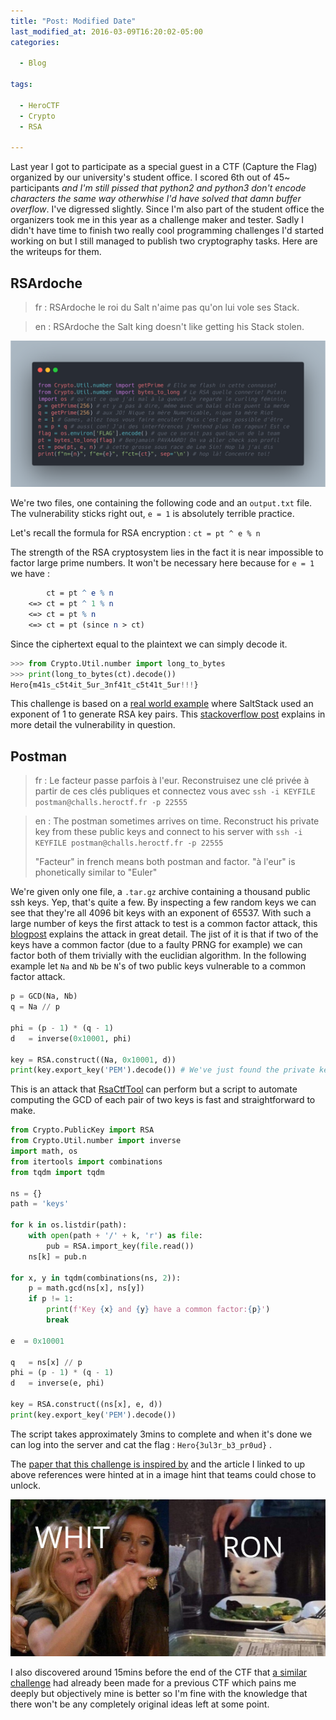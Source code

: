 ```yaml
---
title: "Post: Modified Date"
last_modified_at: 2016-03-09T16:20:02-05:00
categories:

  - Blog

tags:

  - HeroCTF
  - Crypto
  - RSA

---
```


Last year I got to participate as a special guest in a CTF (Capture the Flag) organized by our university's student office. I scored 6th out of 45~ participants *and I'm still pissed that python2 and python3 don't encode characters the same way otherwhise I'd have solved that damn buffer overflow*. I've digressed slightly. Since I'm also part of the student office the organizers took me in this year as a challenge maker and tester. Sadly I didn't have time to finish two really cool programming challenges I'd started working on but I still managed to publish two cryptography tasks. Here are the writeups for them.



## RSArdoche

> fr : RSArdoche le roi du Salt n'aime pas qu'on lui vole ses Stack.

> en : RSArdoche the Salt king doesn't like getting his Stack stolen.

![](/assets/images/rsardoche.png)

We're two files, one containing the following code and an `output.txt` file. The vulnerability sticks right out, `e = 1` is absolutely terrible practice. 

Let's recall the formula for RSA encryption : `ct = pt ^ e % n`

The strength of the RSA cryptosystem lies in the fact it is near impossible to factor large prime numbers. It won't be necessary here because for `e = 1` we have :

```mathematica
        ct = pt ^ e % n
    <=> ct = pt ^ 1 % n
    <=> ct = pt % n
    <=> ct = pt (since n > ct)
```

Since the ciphertext equal to the plaintext we can simply decode it.

```python
>>> from Crypto.Util.number import long_to_bytes
>>> print(long_to_bytes(ct).decode())
Hero{m41s_c5t4it_5ur_3nf41t_c5t41t_5ur!!!}
```

This challenge is based on a [real world example](https://www.cryptofails.com/post/70059600123/saltstack-rsa-e-d-1) where SaltStack used an exponent of 1 to generate RSA key pairs. This [stackoverflow post](https://stackoverflow.com/questions/17490282/why-is-this-commit-that-sets-the-rsa-public-exponent-to-1-problematic) explains in more detail the vulnerability in question.



## Postman

> fr : Le facteur passe parfois à l'eur. Reconstruisez une clé privée à partir de ces clés publiques et connectez vous avec `ssh -i KEYFILE postman@challs.heroctf.fr -p 22555`

> en : The postman sometimes arrives on time. Reconstruct his private key from these public keys and connect to his server with `ssh -i KEYFILE postman@challs.heroctf.fr -p 22555`
>
> "Facteur" in french means both postman and factor. "à l'eur" is phonetically similar to "Euler" 

We're given only one file, a `.tar.gz` archive containing a thousand public ssh keys. Yep, that's quite a few. By inspecting a few random keys we can see that they're all 4096 bit keys with an exponent of 65537. With such a large number of keys the first attack to test is a common factor attack, this [blogpost](http://www.loyalty.org/~schoen/rsa/) explains the attack in great detail. The jist of it is that if two of the keys have a common factor (due to a faulty PRNG for example) we can factor both of them trivially with the euclidian algorithm. In the following example let `Na` and `Nb` be `N`'s of two public keys vulnerable to a common factor attack. 

```python
p = GCD(Na, Nb)
q = Na // p

phi = (p - 1) * (q - 1)
d   = inverse(0x10001, phi)

key = RSA.construct((Na, 0x10001, d))
print(key.export_key('PEM').decode()) # We've just found the private key
```

This is an attack that [RsaCtfTool](https://github.com/Ganapati/RsaCtfTool) can perform but a script to automate computing the GCD of each pair of two keys is fast and straightforward to make.

```python
from Crypto.PublicKey import RSA
from Crypto.Util.number import inverse
import math, os
from itertools import combinations
from tqdm import tqdm

ns = {}
path = 'keys'

for k in os.listdir(path):
	with open(path + '/' + k, 'r') as file:
		pub = RSA.import_key(file.read())
	ns[k] = pub.n

for x, y in tqdm(combinations(ns, 2)):
	p = math.gcd(ns[x], ns[y])
	if p != 1:
		print(f'Key {x} and {y} have a common factor:{p}')
		break
		
e  = 0x10001

q   = ns[x] // p
phi = (p - 1) * (q - 1)
d   = inverse(e, phi)

key = RSA.construct((ns[x], e, d))
print(key.export_key('PEM').decode())
```

The script takes approximately 3mins to complete and when it's done we can log into the server and cat the flag : ``Hero{3ul3r_b3_pr0ud}`` .

The [paper that this challenge is inspired by](https://eprint.iacr.org/2012/064.pdf) and the article I linked to up above references were hinted at in a image hint that teams could chose to unlock.

![](/assets/images/hint-postman.jpg)

I also discovered around 15mins before the end of the CTF that [a similar challenge](https://ctftime.org/writeup/14021) had already been made for a previous CTF which pains me deeply but objectively mine is better so I'm fine with the knowledge that there won't be any completely original ideas left at some point.  
